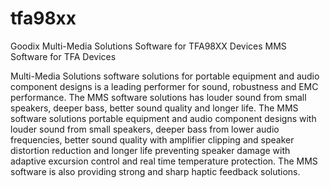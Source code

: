 # tfa98xx
Goodix Multi-Media Solutions Software for TFA98XX Devices
MMS Software for TFA Devices

Multi-Media Solutions software solutions for portable equipment and audio component designs is a leading performer for sound, robustness and EMC performance.
The MMS software solutions has louder sound from small speakers, deeper bass, better sound quality and longer life. 
The MMS software solutions portable equipment and audio component designs with louder sound from small speakers,
deeper bass from lower audio frequencies, better sound quality with amplifier clipping and speaker distortion reduction
and longer life preventing speaker damage with adaptive excursion control and real time temperature protection.
The MMS software is also providing strong and sharp haptic feedback solutions.